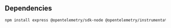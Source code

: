 
## Dependencies

```bash
npm install express @opentelemetry/sdk-node @opentelemetry/instrumentation-http @opentelemetry/exporter-prometheus
```